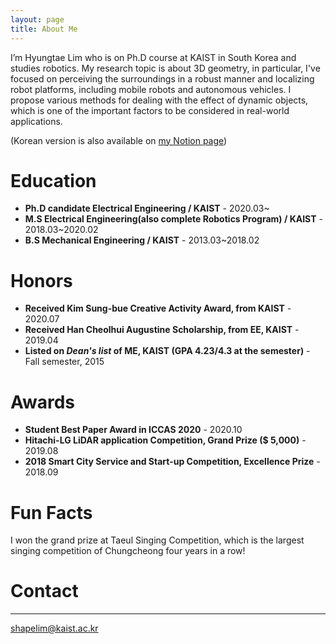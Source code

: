 ```yaml
---
layout: page
title: About Me
---
```



I’m Hyungtae Lim who is on Ph.D course at KAIST in South Korea and studies robotics. My research topic is about 3D geometry, in particular, I've focused on perceiving the surroundings in a robust manner and localizing robot platforms, including mobile robots and autonomous vehicles. I propose various methods for dealing with the effect of dynamic objects, which is one of the important factors to be considered in real-world applications.

(Korean version is also available on [my Notion page](https://nettle-camera-ba2.notion.site/Hyungtae-Lim-af61e161715e464d88592fe94f084c04))

# Education
* **Ph.D candidate Electrical Engineering / KAIST** - 2020.03~ 
* **M.S Electrical Engineering(also complete Robotics Program) / KAIST** - 2018.03~2020.02
* **B.S Mechanical Engineering / KAIST** - 2013.03~2018.02

# Honors
* **Received Kim Sung-bue Creative Activity Award, from KAIST** - 2020.07
* **Received Han Cheolhui Augustine Scholarship, from EE, KAIST** - 2019.04
* **Listed on _Dean's list_ of ME, KAIST (GPA 4.23/4.3 at the semester)** - Fall semester, 2015

# Awards
* **Student Best Paper Award in ICCAS 2020** - 2020.10
* **Hitachi-LG LiDAR application Competition, Grand Prize ($ 5,000)** - 2019.08
* **2018 Smart City Service and Start-up Competition, Excellence Prize** - 2018.09

# Fun Facts

I won the grand prize at Taeul Singing Competition, which is the largest singing competition of Chungcheong four years in a row!

# Contact
-----
shapelim@kaist.ac.kr
